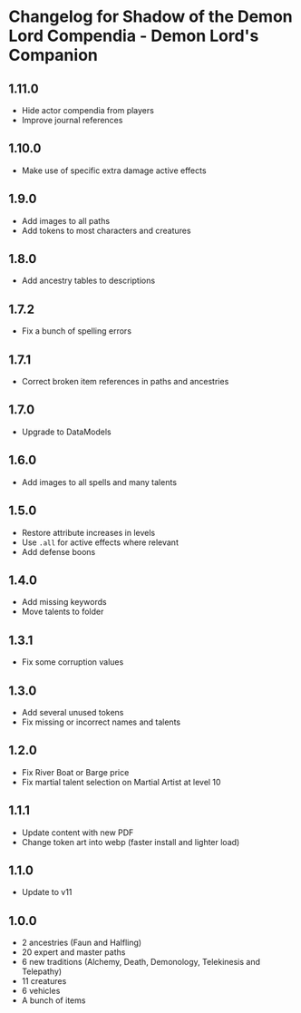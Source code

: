# Changelog for Shadow of the Demon Lord Compendia - Demon Lord's Companion

## 1.11.0

- Hide actor compendia from players
- Improve journal references

## 1.10.0

- Make use of specific extra damage active effects

## 1.9.0

- Add images to all paths
- Add tokens to most characters and creatures

## 1.8.0

- Add ancestry tables to descriptions

## 1.7.2

- Fix a bunch of spelling errors

## 1.7.1

- Correct broken item references in paths and ancestries

## 1.7.0

- Upgrade to DataModels

## 1.6.0

- Add images to all spells and many talents

## 1.5.0

- Restore attribute increases in levels
- Use `.all` for active effects where relevant
- Add defense boons

## 1.4.0

- Add missing keywords
- Move talents to folder

## 1.3.1

- Fix some corruption values

## 1.3.0

- Add several unused tokens
- Fix missing or incorrect names and talents

## 1.2.0

- Fix River Boat or Barge price
- Fix martial talent selection on Martial Artist at level 10

## 1.1.1

- Update content with new PDF
- Change token art into webp (faster install and lighter load)

## 1.1.0

- Update to v11

## 1.0.0

- 2 ancestries (Faun and Halfling)
- 20 expert and master paths
- 6 new traditions (Alchemy, Death, Demonology, Telekinesis and Telepathy)
- 11 creatures
- 6 vehicles
- A bunch of items
